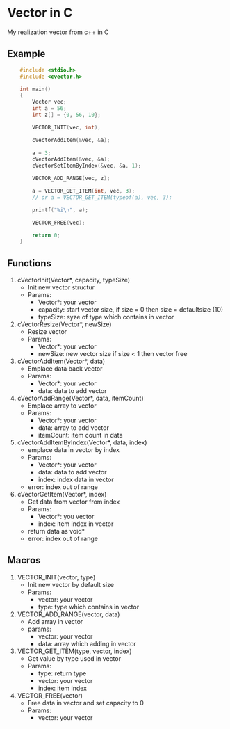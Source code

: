 # Vector in C
My realization vector from c++ in C

## Example
```c
    #include <stdio.h>
    #include <cvector.h>

    int main()
    {
        Vector vec;
        int a = 56;
        int z[] = {0, 56, 10};

        VECTOR_INIT(vec, int);

        cVectorAddItem(&vec, &a);
        
        a = 3;
        cVectorAddItem(&vec, &a);
        cVectorSetItemByIndex(&vec, &a, 1);

        VECTOR_ADD_RANGE(vec, z);

        a = VECTOR_GET_ITEM(int, vec, 3); 
        // or a = VECTOR_GET_ITEM(typeof(a), vec, 3);

        printf("%i\n", a);

        VECTOR_FREE(vec);

        return 0;
    }
```

## Functions
1. cVectorInit(Vector*, capacity, typeSize)
   * Init new vector structur
   * Params:
      * Vector*: your vector
      * capacity: start vector size, if size = 0 then size = defaultsize (10)
      * typeSize: syze of type which contains in vector
2. cVectorResize(Vector*, newSize)
   * Resize vector
   * Params:
      * Vector*: your vector
      * newSize: new vector size if size < 1 then vector free
3. cVectorAddItem(Vector*, data)
   * Emplace data back vector
   * Params:
      * Vector*: your vector
      * data: data to add vector
4. cVectorAddRange(Vector*, data, itemCount)
   * Emplace array to vector
   * Params:
     * Vector*: your vector
     * data: array to add vector
     * itemCount: item count in data
5. cVectorAddItemByIndex(Vector*, data, index)
   * emplace data in vector by index
   * Params:
     * Vector*: your vector
     * data: data to add vector
     * index: index data in vector
   * error: index out of range
6. cVectorGetItem(Vector*, index)
   * Get data from vector from index
   * Params:
     * Vector*: you vector
     * index: item index in vector
   * return data as void*
   * error: index out of range

## Macros
1. VECTOR_INIT(vector, type)
   * Init new vector by default size
   * Params:
     * vector: your vector
     * type: type which contains in vector
2. VECTOR_ADD_RANGE(vector, data)
   * Add array in vector
   * params:
     * vector: your vector
     * data: array which adding in vector
3. VECTOR_GET_ITEM(type, vector, index)
   * Get value by type used in vector
   * Params:
     * type: return type
     * vector: your vector
     * index: item index 
4. VECTOR_FREE(vector)
   * Free data in vector and set capacity to 0
   * Params:
     * vector: your vector
